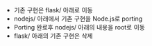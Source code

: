 - 기존 구현은 flask/ 아래로 이동
- nodejs/ 아래에서 기존 구현을 Node.js로 porting
- Porting 완료후 nodejs/ 아래의 내용을 root로 이동
- flask/ 아래의 기존 구현은 삭제

